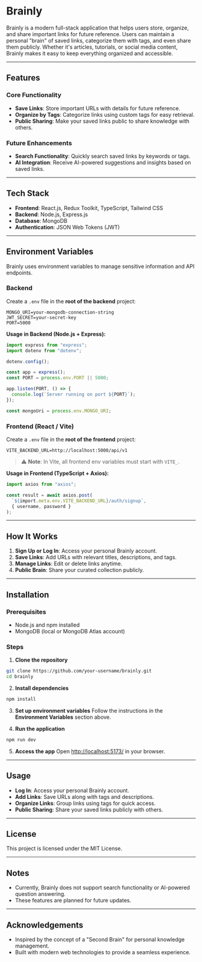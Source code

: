 # Brainly

Brainly is a modern full-stack application that helps users store, organize, and share important links for future reference. Users can maintain a personal "brain" of saved links, categorize them with tags, and even share them publicly. Whether it's articles, tutorials, or social media content, Brainly makes it easy to keep everything organized and accessible.

---

## Features

### Core Functionality
- **Save Links**: Store important URLs with details for future reference.
- **Organize by Tags**: Categorize links using custom tags for easy retrieval.
- **Public Sharing**: Make your saved links public to share knowledge with others.

### Future Enhancements
- **Search Functionality**: Quickly search saved links by keywords or tags.
- **AI Integration**: Receive AI-powered suggestions and insights based on saved links.

---

## Tech Stack

- **Frontend**: React.js, Redux Toolkit, TypeScript, Tailwind CSS
- **Backend**: Node.js, Express.js
- **Database**: MongoDB
- **Authentication**: JSON Web Tokens (JWT)

---

## Environment Variables

Brainly uses environment variables to manage sensitive information and API endpoints.

### Backend

Create a `.env` file in the **root of the backend** project:

```env
MONGO_URI=your-mongodb-connection-string
JWT_SECRET=your-secret-key
PORT=5000
```

**Usage in Backend (Node.js + Express):**

```ts
import express from "express";
import dotenv from "dotenv";

dotenv.config();

const app = express();
const PORT = process.env.PORT || 5000;

app.listen(PORT, () => {
  console.log(`Server running on port ${PORT}`);
});

const mongoUri = process.env.MONGO_URI;
```

### Frontend (React / Vite)

Create a `.env` file in the **root of the frontend** project:

```env
VITE_BACKEND_URL=http://localhost:5000/api/v1
```

> ⚠️ **Note**: In Vite, all frontend env variables must start with `VITE_`.

**Usage in Frontend (TypeScript + Axios):**

```ts
import axios from "axios";

const result = await axios.post(
  `${import.meta.env.VITE_BACKEND_URL}/auth/signup`,
  { username, password }
);
```

---

## How It Works

1. **Sign Up or Log In**: Access your personal Brainly account.
2. **Save Links**: Add URLs with relevant titles, descriptions, and tags.
3. **Manage Links**: Edit or delete links anytime.
4. **Public Brain**: Share your curated collection publicly.

---

## Installation

### Prerequisites

- Node.js and npm installed
- MongoDB (local or MongoDB Atlas account)

### Steps

1. **Clone the repository**

```bash
git clone https://github.com/your-username/brainly.git
cd brainly
```

2. **Install dependencies**

```bash
npm install
```

3. **Set up environment variables**
   Follow the instructions in the **Environment Variables** section above.

4. **Run the application**

```bash
npm run dev
```

5. **Access the app**
   Open [http://localhost:5173/](http://localhost:5173/) in your browser.

---

## Usage

- **Log In**: Access your personal Brainly account.
- **Add Links**: Save URLs along with tags and descriptions.
- **Organize Links**: Group links using tags for quick access.
- **Public Sharing**: Share your saved links publicly with others.

---


## License

This project is licensed under the MIT License.

---

## Notes

- Currently, Brainly does not support search functionality or AI-powered question answering.
- These features are planned for future updates.

---

## Acknowledgements

- Inspired by the concept of a "Second Brain" for personal knowledge management.
- Built with modern web technologies to provide a seamless experience.